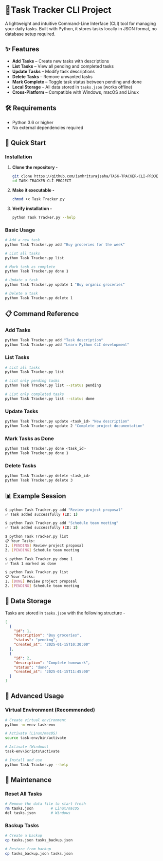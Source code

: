# 📝Task Tracker CLI Project

A lightweight and intuitive Command-Line Interface (CLI) tool for managing your daily tasks. Built with Python, it stores tasks locally in JSON format, no database setup required.

## ✨ Features

- **Add Tasks** – Create new tasks with descriptions
- **List Tasks** – View all pending and completed tasks
- **Update Tasks** – Modify task descriptions
- **Delete Tasks** – Remove unwanted tasks
- **Mark Complete** – Toggle task status between pending and done
- **Local Storage** – All data stored in `tasks.json` (works offline)
- **Cross-Platform** – Compatible with Windows, macOS and Linux

## 🛠️ Requirements

- Python 3.6 or higher
- No external dependencies required

## 🚀 Quick Start

### Installation

1. **Clone the repository -**
   ```bash
   git clone https://github.com/iamhriturajsaha/TASK-TRACKER-CLI-PROJECT
   cd TASK-TRACKER-CLI-PROJECT
   ```

2. **Make it executable -**
   ```bash
   chmod +x Task Tracker.py
   ```

3. **Verify installation -**
   ```bash
   python Task Tracker.py --help
   ```

### Basic Usage

```bash
# Add a new task
python Task Tracker.py add "Buy groceries for the week"

# List all tasks
python Task Tracker.py list

# Mark task as complete
python Task Tracker.py done 1

# Update a task
python Task Tracker.py update 1 "Buy organic groceries"

# Delete a task
python Task Tracker.py delete 1
```

## 📋 Command Reference

### Add Tasks
```bash
python Task Tracker.py add "Task description"
python Task Tracker.py add "Learn Python CLI development"
```

### List Tasks
```bash
# List all tasks
python Task Tracker.py list

# List only pending tasks
python Task Tracker.py list --status pending

# List only completed tasks
python Task Tracker.py list --status done
```

### Update Tasks
```bash
python Task Tracker.py update <task_id> "New description"
python Task Tracker.py update 2 "Complete project documentation"
```

### Mark Tasks as Done
```bash
python Task Tracker.py done <task_id>
python Task Tracker.py done 1
```

### Delete Tasks
```bash
python Task Tracker.py delete <task_id>
python Task Tracker.py delete 3
```

## 📊 Example Session

```bash
$ python Task Tracker.py add "Review project proposal"
✅ Task added successfully (ID: 1)

$ python Task Tracker.py add "Schedule team meeting"
✅ Task added successfully (ID: 2)

$ python Task Tracker.py list
📋 Your Tasks:
1. [PENDING] Review project proposal
2. [PENDING] Schedule team meeting

$ python Task Tracker.py done 1
✅ Task 1 marked as done

$ python Task Tracker.py list
📋 Your Tasks:
1. [DONE] Review project proposal
2. [PENDING] Schedule team meeting
```

## 💾 Data Storage

Tasks are stored in `tasks.json` with the following structure -

```json
[
  {
    "id": 1,
    "description": "Buy groceries",
    "status": "pending",
    "created_at": "2025-01-15T10:30:00"
  },
  {
    "id": 2,
    "description": "Complete homework",
    "status": "done",
    "created_at": "2025-01-15T11:45:00"
  }
]
```

## 🔧 Advanced Usage

### Virtual Environment (Recommended)
```bash
# Create virtual environment
python -m venv task-env

# Activate (Linux/macOS)
source task-env/bin/activate

# Activate (Windows)
task-env\Scripts\activate

# Install and use
python Task Tracker.py --help
```

## 🧹 Maintenance

### Reset All Tasks
```bash
# Remove the data file to start fresh
rm tasks.json        # Linux/macOS
del tasks.json       # Windows
```

### Backup Tasks
```bash
# Create a backup
cp tasks.json tasks_backup.json

# Restore from backup
cp tasks_backup.json tasks.json
```




